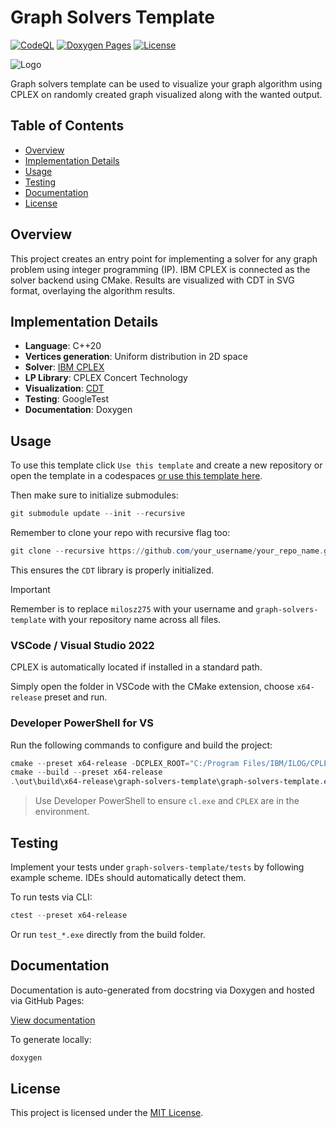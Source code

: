 # Graph Solvers Template

[![CodeQL](https://github.com/milosz275/graph-solvers-template/actions/workflows/codeql.yml/badge.svg)](https://github.com/milosz275/graph-solvers-template/actions/workflows/codeql.yml)
[![Doxygen Pages](https://github.com/milosz275/graph-solvers-template/actions/workflows/doxygen-pages.yml/badge.svg)](https://github.com/milosz275/graph-solvers-template/actions/workflows/doxygen-pages.yml)
[![License](https://img.shields.io/github/license/milosz275/graph-solvers-template)](/LICENSE)

![Logo](assets/logo.png)

Graph solvers template can be used to visualize your graph algorithm using CPLEX on randomly created graph visualized along with the wanted output.

## Table of Contents

* [Overview](#overview)
* [Implementation Details](#implementation-details)
* [Usage](#usage)
* [Testing](#testing)
* [Documentation](#documentation)
* [License](#license)

## Overview

This project creates an entry point for implementing a solver for any graph problem using integer programming (IP). IBM CPLEX is connected as the solver backend using CMake. Results are visualized with CDT in SVG format, overlaying the algorithm results.

## Implementation Details

* **Language**: C++20
* **Vertices generation**: Uniform distribution in 2D space
* **Solver**: [IBM CPLEX](https://www.ibm.com/products/ilog-cplex-optimization-studio)
* **LP Library**: CPLEX Concert Technology
* **Visualization**: [CDT](https://github.com/artem-ogre/CDT)
* **Testing**: GoogleTest
* **Documentation**: Doxygen

## Usage

To use this template click `Use this template` and create a new repository or open the template in a codespaces [or use this template here](https://github.com/new?template_name=graph-solvers-template&template_owner=milosz275).

Then make sure to initialize submodules:

```powershell
git submodule update --init --recursive
```

Remember to clone your repo with recursive flag too:

```powershell
git clone --recursive https://github.com/your_username/your_repo_name.git
```

This ensures the `CDT` library is properly initialized.

> [!IMPORTANT]
> Remember is to replace `milosz275` with your username and `graph-solvers-template` with your repository name across all files.

### VSCode / Visual Studio 2022

CPLEX is automatically located if installed in a standard path.

Simply open the folder in VSCode with the CMake extension, choose `x64-release` preset and run.

### Developer PowerShell for VS

Run the following commands to configure and build the project:

```powershell
cmake --preset x64-release -DCPLEX_ROOT="C:/Program Files/IBM/ILOG/CPLEX_Studio2212"
cmake --build --preset x64-release
.\out\build\x64-release\graph-solvers-template\graph-solvers-template.exe
```

> Use Developer PowerShell to ensure `cl.exe` and `CPLEX` are in the environment.

## Testing

Implement your tests under `graph-solvers-template/tests` by following example scheme. IDEs should automatically detect them.

To run tests via CLI:

```powershell
ctest --preset x64-release
```

Or run `test_*.exe` directly from the build folder.

## Documentation

Documentation is auto-generated from docstring via Doxygen and hosted via GitHub Pages:

[View documentation](https://milosz275.github.io/graph-solvers-template)

To generate locally:

```powershell
doxygen
```

## License

This project is licensed under the [MIT License](LICENSE).
